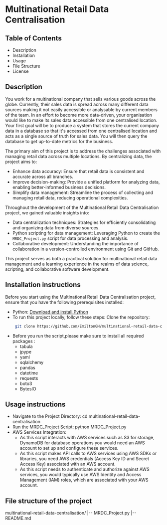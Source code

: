 # Multinational Retail Data Centralisation

## Table of Contents
- Description
- Installation
- Usage
- File Structure
- License

## Description
You work for a multinational company that sells various goods across the globe.
Currently, their sales data is spread across many different data sources making it not easily accessible or analysable by current members of the team.
In an effort to become more data-driven, your organisation would like to make its sales data accessible from one centralised location.
Your first goal will be to produce a system that stores the current company data in a database 
so that it's accessed from one centralised location and acts as a single source of truth for sales data.
You will then query the database to get up-to-date metrics for the business.

The primary aim of this project is to address the challenges associated with managing retail data across multiple locations. 
By centralizing data, the project aims to:
- Enhance data accuracy: Ensure that retail data is consistent and accurate across all branches.
- Improve decision-making: Provide a unified platform for analyzing data, enabling better-informed business decisions.
- Simplify data management: Streamline the process of collecting and managing retail data, reducing operational complexities.

Throughout the development of the Multinational Retail Data Centralisation project, we gained valuable insights into:
- Data centralization techniques: Strategies for efficiently consolidating and organizing data from diverse sources.
- Python scripting for data management: Leveraging Python to create the `MRDC_Project.py` script for data processing and analysis.
- Collaborative development: Understanding the importance of collaboration in a version-controlled environment using Git and GitHub.

This project serves as both a practical solution for multinational retail data management and 
a learning experience in the realms of data science, scripting, and collaborative software development.

## Installation instructions
Before you start using the Multinational Retail Data Centralisation project, ensure that you have the following prerequisites installed:
- Python: [Download and install Python](https://www.python.org/downloads/)
- To run this project locally, follow these steps:
  Clone the repository:
   ```bash
    git clone https://github.com/EmiltonGH/multinational-retail-data-centralisation.git
- Before you run the script,please make sure to install all required packages :
  - tabula
  - jpype
  - yaml
  - sqlalchemy
  - pandas 
  - datetime
  - requests
  - boto3
  - BytesIO

## Usage instructions
- Navigate to the Project Directory: cd multinational-retail-data-centralisation
- Run the MRDC_Project Script:  python MRDC_Project.py
- AWS Services Integration:
  - As this script interacts with AWS services such as S3 for storage, DynamoDB for database operations
    you would need an AWS account to set up and configure these services.
  - As this script makes API calls to AWS services using AWS SDKs or libraries,
    you need AWS credentials (Access Key ID and Secret Access Key) associated with an AWS account.
  - As this script needs to authenticate and authorize against AWS services,
    you would typically use AWS Identity and Access Management (IAM) roles, which are associated with your AWS account.

## File structure of the project
multinational-retail-data-centralisation/
|-- MRDC_Project.py
|-- README.md



